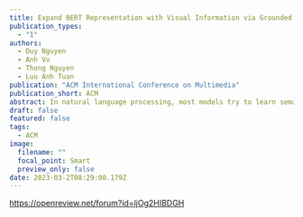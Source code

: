 ```yaml
---
title: Expand BERT Representation with Visual Information via Grounded Language Learning with Multimodal Partial Alignment
publication_types:
  - "1"
authors:
  - Duy Nguyen
  - Anh Vu
  - Thong Nguyen
  - Luu Anh Tuan
publication: "ACM International Conference on Multimedia"
publication_short: ACM
abstract: In natural language processing, most models try to learn semantic representations merely from texts. The learned representations encode the “distributional semantics” but fail to connect to any knowledge about the physical world. In contrast, humans learn language by grounding concepts in perception and action and the brain encodes “grounded semantics” for cognition. Inspired by this notion and recent work in vision-language learning, we design a two-stream model for grounding language learning in vision. The model includes a VGG-based visual stream and a Bert-based language stream. The two streams merge into a joint representational space. Through cross-modal contrastive learning, the model first learns to align visual and language representations with the MS COCO dataset. The model further learns to retrieve visual objects with language queries through a cross-modal attention module and to infer the visual relations between the retrieved objects through a bilinear operator with the Visual Genome dataset. After training, the model’s language stream is a stand-alone language model capable of embedding concepts in a visually grounded semantic space. This semantic space manifests principal dimensions explainable with human intuition and neurobiological knowledge. Word embeddings in this semantic space are predictive of human-defined norms of semantic features and are segregated into perceptually distinctive clusters. Furthermore, the visually grounded language model also enables compositional language understanding based on visual knowledge and multimodal image search with queries based on images, texts, or their combinations.
draft: false
featured: false
tags:
  - ACM
image:
  filename: ""
  focal_point: Smart
  preview_only: false
date: 2023-03-2T08:29:00.179Z
---
```

https://openreview.net/forum?id=ljOg2HIBDGH